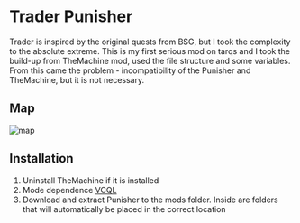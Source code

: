 # Trader Punisher
Trader is inspired by the original quests from BSG, but I took the complexity to the absolute extreme.
  This is my first serious mod on tarqs and I took the build-up from TheMachine mod, used the file structure and some variables. From this came the problem - incompatibility of the Punisher and TheMachine, but it is not necessary.
## Map
  ![map](https://github.com/user-attachments/assets/a146908e-465a-46ae-93cf-01da3495e69a)

## Installation
1. Uninstall TheMachine if it is installed
2. Mode dependence [VCQL](https://hub.sp-tarkov.com/files/file/885-virtual-s-custom-quest-loader/)
3. Download and extract Punisher to the mods folder. Inside are folders that will automatically be placed in the correct location
